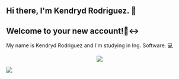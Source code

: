## Hi there, I'm Kendryd Rodriguez. 👋
## Welcome to your new account!🙂‍↔


<div class="presentation">
  <p1>My name is Kendryd Rodriguez and I'm studying in Ing. Software. 💻</h1>
  
  
   <div>
     <p align="center">
      <a href="https://github.com/DenverCoder1/readme-typing-svg"><img src="https://readme-typing-svg.herokuapp.com?    
           font=Time+New+Roman&color=cyan&size=25&center=true&vCenter=true&width=600&height=100&lines=Assalamu+O+Alaikum+Warahmatullah..&hearts;++;Self-taught+Front- 
      End+Developer,;Computer+Science+Student,;CTF+Newbie,;Active+Learner/Researcher,;Love+to+learn+new+stuffs..<3"></a>
   </p>
   </div>

  
  <img src= "https://miro.medium.com/v2/resize:fit:1000/1*H2lskiXGNpW5EtU4rCZV2g.png"/>
</div>



<!--
**kendrydrodriguez11/kendrydrodriguez11** is a ✨ _special_ ✨ repository because its `README.md` (this file) appears on your GitHub profile.

Here are some ideas to get you started:

- 🔭 I’m currently working on ...
- 🌱 I’m currently learning ...
- 👯 I’m looking to collaborate on ...
- 🤔 I’m looking for help with ...
- 💬 Ask me about ...
- 📫 How to reach me: ...
- 😄 Pronouns: ...
- ⚡ Fun fact: ...
-->
